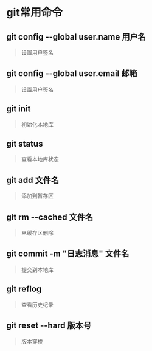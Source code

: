 # git常用命令 #
## git config --global user.name 用户名 ##
> 设置用户签名
## git config --global user.email 邮箱 ##
> 设置用户签名
## git init ##
> 初始化本地库
## git status ##
> 查看本地库状态
## git add 文件名 ##
> 添加到暂存区
## git rm --cached 文件名 ##
> 从缓存区删除
## git commit -m "日志消息" 文件名 ##
> 提交到本地库
## git reflog ##
> 查看历史纪录
## git reset --hard 版本号 ##
> 版本穿梭